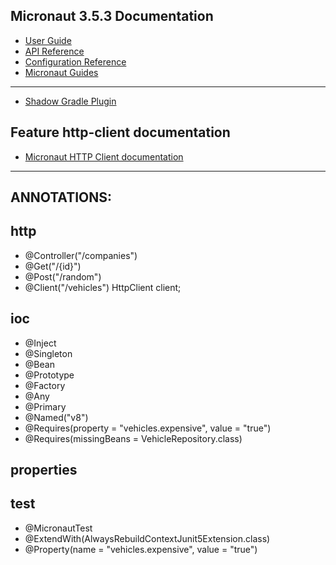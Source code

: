 ## Micronaut 3.5.3 Documentation

- [User Guide](https://docs.micronaut.io/3.5.3/guide/index.html)
- [API Reference](https://docs.micronaut.io/3.5.3/api/index.html)
- [Configuration Reference](https://docs.micronaut.io/3.5.3/guide/configurationreference.html)
- [Micronaut Guides](https://guides.micronaut.io/index.html)

---

- [Shadow Gradle Plugin](https://plugins.gradle.org/plugin/com.github.johnrengelman.shadow)

## Feature http-client documentation

- [Micronaut HTTP Client documentation](https://docs.micronaut.io/latest/guide/index.html#httpClient)

---
## ANNOTATIONS:


## http
- @Controller("/companies")
- @Get("/{id}")
- @Post("/random")
- @Client("/vehicles") HttpClient client;

## ioc
- @Inject
- @Singleton
- @Bean
- @Prototype
- @Factory
- @Any
- @Primary
- @Named("v8")
- @Requires(property = "vehicles.expensive", value = "true")
- @Requires(missingBeans = VehicleRepository.class)

## properties


## test
- @MicronautTest
- @ExtendWith(AlwaysRebuildContextJunit5Extension.class)
- @Property(name = "vehicles.expensive", value = "true")
